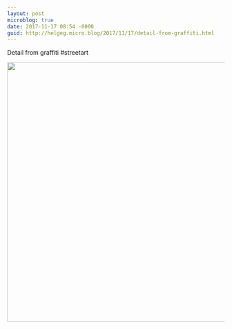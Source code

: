 ```yaml
---
layout: post
microblog: true
date: 2017-11-17 08:54 -0000
guid: http://helgeg.micro.blog/2017/11/17/detail-from-graffiti.html
---
```

Detail from graffiti #streetart

<img src="http://helgeg.micro.blog/uploads/2018/72906de7e0.jpg" width="600" height="600" />
